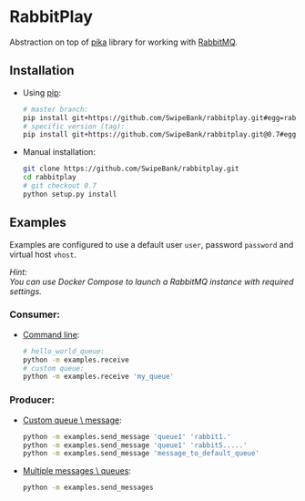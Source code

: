 # RabbitPlay

Abstraction on top of [pika](https://pika.readthedocs.org/) library for working with [RabbitMQ](https://www.rabbitmq.com/).

## Installation

* Using [pip](https://pip.readthedocs.org/en/stable/):
  ```sh
  # master branch:
  pip install git+https://github.com/SwipeBank/rabbitplay.git#egg=rabbitplay
  # specific version (tag):
  pip install git+https://github.com/SwipeBank/rabbitplay.git@0.7#egg=rabbitplay-0.7
  ```

* Manual installation:
  ```sh
  git clone https://github.com/SwipeBank/rabbitplay.git
  cd rabbitplay
  # git checkout 0.7
  python setup.py install
  ```

## Examples  

Examples are configured to use a default user `user`, password `password` and virtual host `vhost`.

*Hint:  
You can use Docker Compose to launch a RabbitMQ instance with required settings.*

### Consumer:  

* [Command line](/examples/receive.py):

  ```sh
  # hello_world_queue:
  python -m examples.receive
  # custom queue:
  python -m examples.receive 'my_queue'
  ```

### Producer:  

* [Custom queue \ message](/examples/send_message.py):

  ```sh
  python -m examples.send_message 'queue1' 'rabbit1.'
  python -m examples.send_message 'queue1' 'rabbit5.....'
  python -m examples.send_message 'message_to_default_queue'
  ```


* [Multiple messages \ queues](/examples/send_messages.py):

  ```sh
  python -m examples.send_messages
  ```
